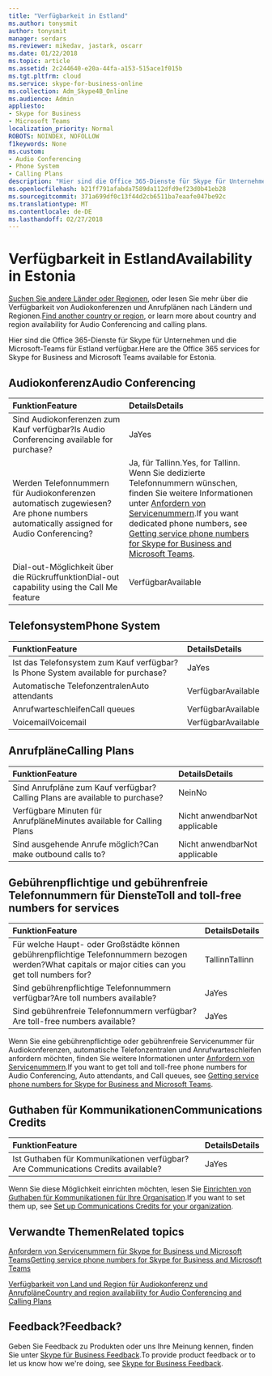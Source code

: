 ```yaml
---
title: "Verfügbarkeit in Estland"
ms.author: tonysmit
author: tonysmit
manager: serdars
ms.reviewer: mikedav, jastark, oscarr
ms.date: 01/22/2018
ms.topic: article
ms.assetid: 2c244640-e20a-44fa-a153-515ace1f015b
ms.tgt.pltfrm: cloud
ms.service: skype-for-business-online
ms.collection: Adm_Skype4B_Online
ms.audience: Admin
appliesto:
- Skype for Business
- Microsoft Teams
localization_priority: Normal
ROBOTS: NOINDEX, NOFOLLOW
f1keywords: None
ms.custom:
- Audio Conferencing
- Phone System
- Calling Plans
description: "Hier sind die Office 365-Dienste für Skype für Unternehmen und die Microsoft-Teams für Estland verfügbar."
ms.openlocfilehash: b21ff791afabda7589da112dfd9ef23d0b41eb28
ms.sourcegitcommit: 371a699df0c13f44d2cb6511ba7eaafe047be92c
ms.translationtype: MT
ms.contentlocale: de-DE
ms.lasthandoff: 02/27/2018
---
```

# <a name="availability-in-estonia"></a><span data-ttu-id="abc66-103">Verfügbarkeit in Estland</span><span class="sxs-lookup"><span data-stu-id="abc66-103">Availability in Estonia</span></span>

<span data-ttu-id="abc66-104">[Suchen Sie andere Länder oder Regionen](country-and-region-availability-for-audio-conferencing-and-calling-plans.md), oder lesen Sie mehr über die Verfügbarkeit von Audiokonferenzen und Anrufplänen nach Ländern und Regionen.</span><span class="sxs-lookup"><span data-stu-id="abc66-104">[Find another country or region](country-and-region-availability-for-audio-conferencing-and-calling-plans.md), or learn more about country and region availability for Audio Conferencing and calling plans.</span></span>

<span data-ttu-id="abc66-105">Hier sind die Office 365-Dienste für Skype für Unternehmen und die Microsoft-Teams für Estland verfügbar.</span><span class="sxs-lookup"><span data-stu-id="abc66-105">Here are the Office 365 services for Skype for Business and Microsoft Teams available for Estonia.</span></span>
  
## <a name="audio-conferencing"></a><span data-ttu-id="abc66-106">Audiokonferenz</span><span class="sxs-lookup"><span data-stu-id="abc66-106">Audio Conferencing</span></span>

|<span data-ttu-id="abc66-107">**Funktion**</span><span class="sxs-lookup"><span data-stu-id="abc66-107">**Feature**</span></span>|<span data-ttu-id="abc66-108">**Details**</span><span class="sxs-lookup"><span data-stu-id="abc66-108">**Details**</span></span>|
|:-----|:-----|
|<span data-ttu-id="abc66-109">Sind Audiokonferenzen zum Kauf verfügbar?</span><span class="sxs-lookup"><span data-stu-id="abc66-109">Is Audio Conferencing available for purchase?</span></span>  <br/> |<span data-ttu-id="abc66-110">Ja</span><span class="sxs-lookup"><span data-stu-id="abc66-110">Yes</span></span>  <br/> |
|<span data-ttu-id="abc66-111">Werden Telefonnummern für Audiokonferenzen automatisch zugewiesen?</span><span class="sxs-lookup"><span data-stu-id="abc66-111">Are phone numbers automatically assigned for Audio Conferencing?</span></span>  <br/> |<span data-ttu-id="abc66-112">Ja, für Tallinn.</span><span class="sxs-lookup"><span data-stu-id="abc66-112">Yes, for Tallinn.</span></span> <span data-ttu-id="abc66-113">Wenn Sie dedizierte Telefonnummern wünschen, finden Sie weitere Informationen unter [Anfordern von Servicenummern](../what-is-phone-system-in-office-365/getting-service-phone-numbers.md).</span><span class="sxs-lookup"><span data-stu-id="abc66-113">If you want dedicated phone numbers, see [Getting service phone numbers for Skype for Business and Microsoft Teams](../what-is-phone-system-in-office-365/getting-service-phone-numbers.md).</span></span>  <br/> |
|<span data-ttu-id="abc66-114">Dial-out-Möglichkeit über die Rückruffunktion</span><span class="sxs-lookup"><span data-stu-id="abc66-114">Dial-out capability using the Call Me feature</span></span>  <br/> |<span data-ttu-id="abc66-115">Verfügbar</span><span class="sxs-lookup"><span data-stu-id="abc66-115">Available</span></span>  <br/> |
   
## <a name="phone-system"></a><span data-ttu-id="abc66-116">Telefonsystem</span><span class="sxs-lookup"><span data-stu-id="abc66-116">Phone System</span></span>

|<span data-ttu-id="abc66-117">**Funktion**</span><span class="sxs-lookup"><span data-stu-id="abc66-117">**Feature**</span></span>|<span data-ttu-id="abc66-118">**Details**</span><span class="sxs-lookup"><span data-stu-id="abc66-118">**Details**</span></span>|
|:-----|:-----|
|<span data-ttu-id="abc66-119">Ist das Telefonsystem zum Kauf verfügbar?</span><span class="sxs-lookup"><span data-stu-id="abc66-119">Is Phone System available for purchase?</span></span>  <br/> |<span data-ttu-id="abc66-120">Ja</span><span class="sxs-lookup"><span data-stu-id="abc66-120">Yes</span></span>  <br/> |
| <span data-ttu-id="abc66-121">Automatische Telefonzentralen</span><span class="sxs-lookup"><span data-stu-id="abc66-121">Auto attendants</span></span> <br/> |<span data-ttu-id="abc66-122">Verfügbar</span><span class="sxs-lookup"><span data-stu-id="abc66-122">Available</span></span>  <br/> |
|<span data-ttu-id="abc66-123">Anrufwarteschleifen</span><span class="sxs-lookup"><span data-stu-id="abc66-123">Call queues</span></span>  <br/> |<span data-ttu-id="abc66-124">Verfügbar</span><span class="sxs-lookup"><span data-stu-id="abc66-124">Available</span></span>  <br/> |
|<span data-ttu-id="abc66-125">Voicemail</span><span class="sxs-lookup"><span data-stu-id="abc66-125">Voicemail</span></span>  <br/> |<span data-ttu-id="abc66-126">Verfügbar</span><span class="sxs-lookup"><span data-stu-id="abc66-126">Available</span></span>  <br/> |
   
## <a name="calling-plans"></a><span data-ttu-id="abc66-127">Anrufpläne</span><span class="sxs-lookup"><span data-stu-id="abc66-127">Calling Plans</span></span>

|<span data-ttu-id="abc66-128">**Funktion**</span><span class="sxs-lookup"><span data-stu-id="abc66-128">**Feature**</span></span>|<span data-ttu-id="abc66-129">**Details**</span><span class="sxs-lookup"><span data-stu-id="abc66-129">**Details**</span></span>|
|:-----|:-----|
|<span data-ttu-id="abc66-130">Sind Anrufpläne zum Kauf verfügbar?</span><span class="sxs-lookup"><span data-stu-id="abc66-130">Calling Plans are available to purchase?</span></span>  <br/> |<span data-ttu-id="abc66-131">Nein</span><span class="sxs-lookup"><span data-stu-id="abc66-131">No</span></span>  <br/> |
|<span data-ttu-id="abc66-132">Verfügbare Minuten für Anrufpläne</span><span class="sxs-lookup"><span data-stu-id="abc66-132">Minutes available for Calling Plans</span></span>  <br/> |<span data-ttu-id="abc66-133">Nicht anwendbar</span><span class="sxs-lookup"><span data-stu-id="abc66-133">Not applicable</span></span>  <br/> |
|<span data-ttu-id="abc66-134">Sind ausgehende Anrufe möglich?</span><span class="sxs-lookup"><span data-stu-id="abc66-134">Can make outbound calls to?</span></span>  <br/> |<span data-ttu-id="abc66-135">Nicht anwendbar</span><span class="sxs-lookup"><span data-stu-id="abc66-135">Not applicable</span></span>  <br/> |
   
## <a name="toll-and-toll-free-numbers-for-services"></a><span data-ttu-id="abc66-136">Gebührenpflichtige und gebührenfreie Telefonnummern für Dienste</span><span class="sxs-lookup"><span data-stu-id="abc66-136">Toll and toll-free numbers for services</span></span>

|<span data-ttu-id="abc66-137">**Funktion**</span><span class="sxs-lookup"><span data-stu-id="abc66-137">**Feature**</span></span>|<span data-ttu-id="abc66-138">**Details**</span><span class="sxs-lookup"><span data-stu-id="abc66-138">**Details**</span></span>|
|:-----|:-----|
|<span data-ttu-id="abc66-139">Für welche Haupt- oder Großstädte können gebührenpflichtige Telefonnummern bezogen werden?</span><span class="sxs-lookup"><span data-stu-id="abc66-139">What capitals or major cities can you get toll numbers for?</span></span>  <br/> |<span data-ttu-id="abc66-140">Tallinn</span><span class="sxs-lookup"><span data-stu-id="abc66-140">Tallinn</span></span>  <br/> |
|<span data-ttu-id="abc66-141">Sind gebührenpflichtige Telefonnummern verfügbar?</span><span class="sxs-lookup"><span data-stu-id="abc66-141">Are toll numbers available?</span></span>  <br/> |<span data-ttu-id="abc66-142">Ja</span><span class="sxs-lookup"><span data-stu-id="abc66-142">Yes</span></span>  <br/> |
|<span data-ttu-id="abc66-143">Sind gebührenfreie Telefonnummern verfügbar?</span><span class="sxs-lookup"><span data-stu-id="abc66-143">Are toll-free numbers available?</span></span>  <br/> |<span data-ttu-id="abc66-144">Ja</span><span class="sxs-lookup"><span data-stu-id="abc66-144">Yes</span></span>  <br/> |
   
 <span data-ttu-id="abc66-145">Wenn Sie eine gebührenpflichtige oder gebührenfreie Servicenummer für Audiokonferenzen, automatische Telefonzentralen und Anrufwarteschleifen anfordern möchten, finden Sie weitere Informationen unter [Anfordern von Servicenummern](../what-is-phone-system-in-office-365/getting-service-phone-numbers.md).</span><span class="sxs-lookup"><span data-stu-id="abc66-145">If you want to get toll and toll-free phone numbers for Audio Conferencing, Auto attendants, and Call queues, see [Getting service phone numbers for Skype for Business and Microsoft Teams](../what-is-phone-system-in-office-365/getting-service-phone-numbers.md).</span></span>
  
## <a name="communications-credits"></a><span data-ttu-id="abc66-146">Guthaben für Kommunikationen</span><span class="sxs-lookup"><span data-stu-id="abc66-146">Communications Credits</span></span>

|<span data-ttu-id="abc66-147">**Funktion**</span><span class="sxs-lookup"><span data-stu-id="abc66-147">**Feature**</span></span>|<span data-ttu-id="abc66-148">**Details**</span><span class="sxs-lookup"><span data-stu-id="abc66-148">**Details**</span></span>|
|:-----|:-----|
|<span data-ttu-id="abc66-149">Ist Guthaben für Kommunikationen verfügbar?</span><span class="sxs-lookup"><span data-stu-id="abc66-149">Are Communications Credits available?</span></span>  <br/> |<span data-ttu-id="abc66-150">Ja</span><span class="sxs-lookup"><span data-stu-id="abc66-150">Yes</span></span>  <br/> |
   
<span data-ttu-id="abc66-151">Wenn Sie diese Möglichkeit einrichten möchten, lesen Sie [Einrichten von Guthaben für Kommunikationen für Ihre Organisation](../skype-for-business-and-microsoft-teams-add-on-licensing/set-up-communications-credits-for-your-organization.md).</span><span class="sxs-lookup"><span data-stu-id="abc66-151">If you want to set them up, see [Set up Communications Credits for your organization](../skype-for-business-and-microsoft-teams-add-on-licensing/set-up-communications-credits-for-your-organization.md).</span></span>
  
## <a name="related-topics"></a><span data-ttu-id="abc66-152">Verwandte Themen</span><span class="sxs-lookup"><span data-stu-id="abc66-152">Related topics</span></span>

[<span data-ttu-id="abc66-153">Anfordern von Servicenummern für Skype for Business und Microsoft Teams</span><span class="sxs-lookup"><span data-stu-id="abc66-153">Getting service phone numbers for Skype for Business and Microsoft Teams</span></span>](../what-is-phone-system-in-office-365/getting-service-phone-numbers.md)

[<span data-ttu-id="abc66-154">Verfügbarkeit von Land und Region für Audiokonferenz und Anrufpläne</span><span class="sxs-lookup"><span data-stu-id="abc66-154">Country and region availability for Audio Conferencing and Calling Plans</span></span>](../country-and-region-availability-for-audio-conferencing-and-calling-plans/country-and-region-availability-for-audio-conferencing-and-calling-plans.md)

## <a name="feedback"></a><span data-ttu-id="abc66-155">Feedback?</span><span class="sxs-lookup"><span data-stu-id="abc66-155">Feedback?</span></span>
<span data-ttu-id="abc66-156">Geben Sie Feedback zu Produkten oder uns Ihre Meinung kennen, finden Sie unter [Skype für Business Feedback](https://www.skypefeedback.com).</span><span class="sxs-lookup"><span data-stu-id="abc66-156">To provide product feedback or to let us know how we're doing, see [Skype for Business Feedback](https://www.skypefeedback.com).</span></span>

